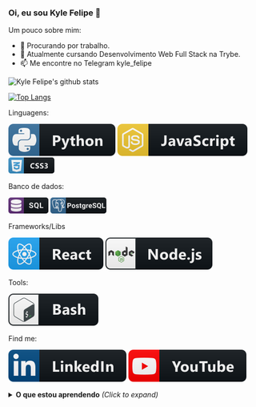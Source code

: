 ### Oi, eu sou Kyle Felipe 👋

Um pouco sobre mim:

- 🔭 Procurando por trabalho.
- 🌱 Atualmente cursando Desenvolvimento Web Full Stack na Trybe.
- 📫 Me encontre no Telegram kyle_felipe  

![Kyle Felipe's github stats](https://github-readme-stats.vercel.app/api?username=kylefelipe&show_icons=true&theme=blue-green)

[![Top Langs](https://github-readme-stats.vercel.app/api/top-langs/?username=kylefelipe&&layout=compact)](https://github.com/anuraghazra/github-readme-stats)

Linguagens:

![Python](https://raw.githubusercontent.com/kylefelipe/kylefelipe/master/img/python.svg) ![JavaScript](./img/js.svg) ![Css](./img/css3.png)

Banco de dados:
<div>
<img src="./img/sql.png" alt="SQL language"/>
<img src="./img/postgresql.png" alt="PostgreSQL DB">
</div>

Frameworks/Libs

![React](img/react.svg) ![NodeJs](./img/nodejs.svg)

Tools:  

![Bash](./img/bash.svg)

Find me:

[![Linkedin](./img/linkedin.svg)](https://www.linkedin.com/in/kylefelipe/) [![Youtube - ThinFree Geo](img/youtube.svg)](https://www.youtube.com/thinkfreegeo)

<details>
  <summary><b>O que estou aprendendo</b> <i>(Click to expand)</i></summary>
    <li> React - Context API & Hooks</li>
    <li style="text-decoration: line-through"> React - Redux</li>
 <details>
